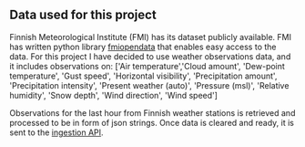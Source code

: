 ## Data used for this project
Finnish Meteorological Institute (FMI) has its dataset publicly available. FMI has written python library [fmiopendata](https://github.com/pnuu/fmiopendata) that enables easy access to the data. 
For this project I have decided to use weather observations data, and it includes observations on:
\['Air temperature','Cloud amount', 'Dew-point temperature', 'Gust speed', 'Horizontal visibility', 'Precipitation amount',
'Precipitation intensity', 'Present weather (auto)', 'Pressure (msl)', 'Relative humidity', 'Snow depth', 'Wind direction', 'Wind speed'\]

Observations for the last hour from Finnish weather stations is retrieved and processed to be in form of json strings.
Once data is cleared and ready, it is sent to the [ingestion API]().
